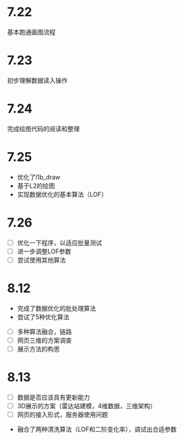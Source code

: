 # 7.22

基本跑通画图流程

# 7.23

初步理解数据读入操作

# 7.24

完成绘图代码的阅读和整理

# 7.25

- 优化了l1b_draw
- 基于L2的绘图
- 实现数据优化的基本算法（LOF）

# 7.26

- [ ] 优化一下程序，以适应批量测试
- [ ] 进一步调整LOF参数
- [ ] 尝试使用其他算法

# 8.12

- 完成了数据优化的批处理算法
- 尝试了5种优化算法
- [ ] 多种算法融合，链路
- [ ] 网页三维的方案调查
- [ ] 展示方法的构思

# 8.13
- [ ] 数据是否应该具有更新能力
- [ ] 3D展示的方案（雷达站建模，4维数据，三维架构）
- [ ] 网页的接入形式，服务器使用问题

- 融合了两种清洗算法（LOF和二阶变化率），调试出合适参数